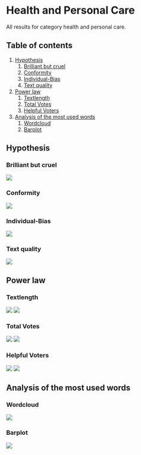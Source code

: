 # Health and Personal Care

All results for category health and personal care.

##  Table of contents

1. [Hypothesis](#hypothesis)
    1. [Brilliant but cruel](#brilliant-but-cruel)
    2. [Conformity](#conformity)
    3. [Individual-Bias](#individual-bias)
    4. [Text quality](#text-quality)
2. [Power law](#power-law)
    1. [Textlength](#textlength)
    2. [Total Votes](#total-votes)
    3. [Helpful Voters](#helpful-voters)
3. [Analysis of the most used words](#analysis-of-the-most-used-words)
    1. [Wordcloud](#wordcloud)    
    2. [Barplot](#barplot)

## Hypothesis

### Brilliant but cruel
![](./brilliantButCruelHealthPersonalCare.gif)

### Conformity
![](./conformityHealthPersonalCare.gif)

### Individual-Bias
![](./individualBiasHealthPersonalCare.gif)

### Text quality
![](./scatterPlotwordcountHealthPersonalCare.gif)


## Power law

### Textlength
![](./c_compareWordcountToOccurence_HealthandPersonalCare.gif)
![](./c_powerlawWordcount_HealthandPersonalCare.gif)

### Total Votes
![](./b_compareVotersToOccurence_HealthandPersonalCare.gif)
![](./b_powerlawVoters_HealthandPersonalCare.gif)

### Helpful Voters
![](./a_comparehelpfulVotersToOccurence_HealthandPersonalCare.gif)
![](./a_powerlawHelpfulVoters_HealthandPersonalCare.gif)

## Analysis of the most used words

### Wordcloud
![](./plotWordcloudEvaluationHealthandPersonalCare.png)

### Barplot
![](./plotWordfrequencyEvaluationHealthandPersonalCare.png)


